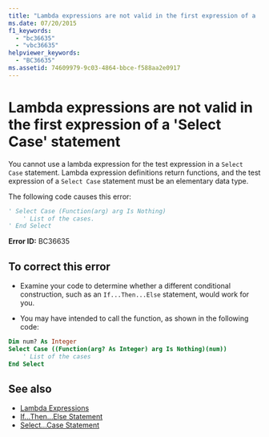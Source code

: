 ```yaml
---
title: "Lambda expressions are not valid in the first expression of a 'Select Case' statement"
ms.date: 07/20/2015
f1_keywords: 
  - "bc36635"
  - "vbc36635"
helpviewer_keywords: 
  - "BC36635"
ms.assetid: 74609979-9c03-4864-bbce-f588aa2e0917
---
```

# Lambda expressions are not valid in the first expression of a 'Select Case' statement
You cannot use a lambda expression for the test expression in a `Select Case` statement. Lambda expression definitions return functions, and the test expression of a `Select Case` statement must be an elementary data type.  
  
 The following code causes this error:  
  
```vb  
' Select Case (Function(arg) arg Is Nothing)  
    ' List of the cases.  
' End Select  
```  
  
 **Error ID:** BC36635  
  
## To correct this error  
  
- Examine your code to determine whether a different conditional construction, such as an `If...Then...Else` statement, would work for you.  
  
- You may have intended to call the function, as shown in the following code:  
  
```vb  
Dim num? As Integer  
Select Case ((Function(arg? As Integer) arg Is Nothing)(num))  
    ' List of the cases  
End Select  
```  
  
## See also

- [Lambda Expressions](../../programming-guide/language-features/procedures/lambda-expressions.md)
- [If...Then...Else Statement](../statements/if-then-else-statement.md)
- [Select...Case Statement](../statements/select-case-statement.md)
